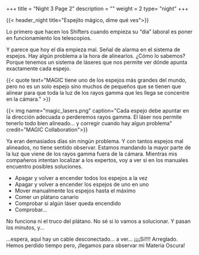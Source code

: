 +++
title = "Night 3 Page 2"
description = ""
weight = 2
type= "night"
+++

{{< header_night title="Espejito mágico, dime qué ves">}}

Lo primero que hacen los Shifters cuando empieza su “día” laboral es poner en funcionamiento los telescopios.

Y parece que hoy el día empieza mal. Señal de alarma en el sistema de espejos. Hay algún problema a la hora de alinearlos. ¿Cómo lo sabemos? Porque tenemos un sistema de láseres que nos permite ver dónde apunta exactamente cada espejo.

{{< quote
    text="MAGIC tiene uno de los espejos más grandes del mundo, pero no es un solo espejo sino muchos de pequeños que se tienen que alinear para que toda la luz de los rayos gamma que les llega se concentre en la cámara." >}}

{{< img name="magic_lasers.png" caption="Cada espejo debe apuntar en la dirección adecuada o perderemos rayos gamma. El láser nos permite tenerlo todo bien alineado... y corregir cuando hay algun problema" credit="MAGIC Collaboration">}}


Ya eran demasiados días sin ningún problema. Y con tantos espejos mal alineados, no tiene sentido observar. Estamos mandando la mayor parte de la luz que viene de los rayos gamma fuera de la cámara. Mientras mis compañeros intentan localizar a los expertos, voy a ver si en los manuales encuentro posibles soluciones.

- Apagar y volver a encender todos los espejos a la vez
- Apagar y volver a encender los espejos de uno en uno
- Mover manualmente los espejos hasta el máximo
- Comer un plátano canario
- Comprobar si algún láser queda encendido
- Comprobar...

No funciona ni el truco del plátano. No sé si lo vamos a solucionar. Y pasan los minutos, y...

...espera, aquí hay un cable desconectado... a ver... ¡¡¡¡Si!!!! Arreglado. Hemos perdido tiempo pero, ¡llegamos para observar mi Materia Oscura!
